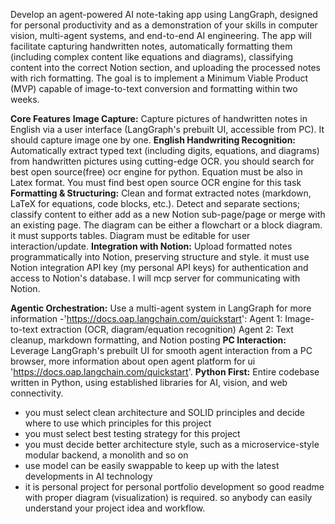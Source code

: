 Develop an agent-powered AI note-taking app using LangGraph, designed for personal productivity and as a demonstration of your skills in computer vision, multi-agent systems, and end-to-end AI engineering. The app will facilitate capturing handwritten notes, automatically formatting them (including complex content like equations and diagrams), classifying content into the correct Notion section, and uploading the processed notes with rich formatting. The goal is to implement a Minimum Viable Product (MVP) capable of image-to-text conversion and formatting within two weeks.

**Core Features**
**Image Capture:**
Capture pictures of handwritten notes in English via a user interface (LangGraph's prebuilt UI, accessible from PC). It should capture image one by one.
**English Handwriting Recognition:**
Automatically extract typed text (including digits, equations, and diagrams) from handwritten pictures using cutting-edge OCR. you should search for best open source(free) ocr engine for python. Equation must be also in Latex format. You must find best open source OCR engine for this task
**Formatting & Structuring:**
Clean and format extracted notes (markdown, LaTeX for equations, code blocks, etc.).
Detect and separate sections; classify content to either add as a new Notion sub-page/page or merge with an existing page.
The diagram can be either a flowchart or a block diagram. it must supports tables. Diagram must be editable for user interaction/update.
**Integration with Notion:**
Upload formatted notes programmatically into Notion, preserving structure and style. it must use Notion integration API key (my personal API keys) for authentication and access to Notion's database. I will mcp server for communicating with Notion.

**Agentic Orchestration:**
Use a multi-agent system in LangGraph for more information -'https://docs.oap.langchain.com/quickstart':
Agent 1: Image-to-text extraction (OCR, diagram/equation recognition)
Agent 2: Text cleanup, markdown formatting, and Notion posting
**PC Interaction:**
Leverage LangGraph's prebuilt UI for smooth agent interaction from a PC browser, more information about open agent platform for ui 'https://docs.oap.langchain.com/quickstart'.
**Python First:**
Entire codebase written in Python, using established libraries for AI, vision, and web connectivity.

- you must select clean architecture and SOLID principles and decide where to use which principles for this project
- you must select best testing strategy for this project
- you must decide better architecture style, such as a microservice-style modular backend, a monolith and so on
- use model can be easily swappable to keep up with the latest developments in AI technology
- it is personal project for personal portfolio development so good readme with proper diagram (visualization) is required. so anybody can easily understand your project idea and workflow.

